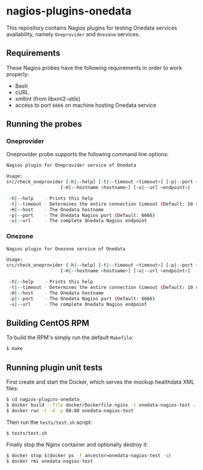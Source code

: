 
# nagios-plugins-onedata

This repository contains Nagios plugins for testing Onedata services availability, namely `Oneprovider` and `Onezone` services.

## Requirements
These Nagios probes have the following requirements in order to work properly:
- Bash
- cURL
- xmllint (from libxml2-utils)
- access to port `6666` on machine hosting Onedata service

## Running the probes

### Oneprovider
Oneprovider probe supports the following command line options:
```bash
Nagios plugin for Oneprovider service of Onedata

Usage:
src/check_oneprovider [-h|--help] [-t|--timeout <timeout>] [-p|--port <port>]
                    [-H|--hostname <hostname>] [-u|--url <endpoint>]

 -h|--help    - Prints this help
 -t|--timeout - Determines the entire connection timeout (Default: 10 seconds)
 -H|--host    - The Onedata hostname
 -p|--port    - The Onedata Nagios port (Default: 6666)
 -u|--url     - The complete Onedata Nagios endpoint
```

### Onezone
```bash
Nagios plugin for Onezone service of Onedata

Usage:
src/check_oneprovider [-h|--help] [-t|--timeout <timeout>] [-p|--port <port>]
                    [-H|--hostname <hostname>] [-u|--url <endpoint>]

 -h|--help    - Prints this help
 -t|--timeout - Determines the entire connection timeout (Default: 10 seconds)
 -H|--host    - The Onedata hostname
 -p|--port    - The Onedata Nagios port (Default: 6666)
 -u|--url     - The complete Onedata Nagios endpoint
```


## Building CentOS RPM
To build the RPM's simply run the default `Makefile`:

```bash
$ make
```

## Running plugin unit tests

First create and start the Docker, which serves the mockup healthdata XML files:

```bash
$ cd nagios-plugins-onedata
$ docker build --file docker/Dockerfile.nginx -t onedata-nagios-test .
$ docker run -t -d -p 80:80 onedata-nagios-test
```

Then run the `tests/test.sh` script:
```bash
$ tests/test.sh
```

Finally stop the Nginx container and optionally destroy it:
```bash
$ docker stop $(docker ps -f ancestor=onedata-nagios-test -q)
$ docker rmi onedata-nagios-test
```


